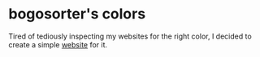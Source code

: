 # bogosorter's colors

Tired of tediously inspecting my websites for the right color, I decided to create a simple [website](https://bogosorter.github.io/colors) for it.